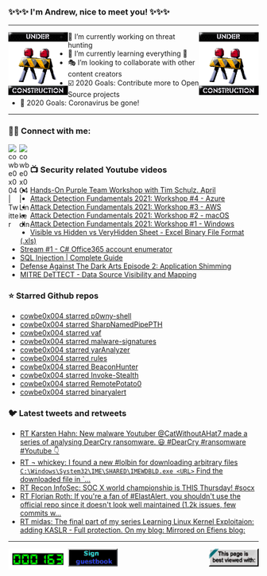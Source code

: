 ### ✨✨✨ I'm Andrew, nice to meet you! ✨✨✨

---
<img align="left" width="120px" src="https://raw.githubusercontent.com/cowbe0x004/cowbe0x004/master/images/image004.gif" />
<img align="right" width="120px" src="https://raw.githubusercontent.com/cowbe0x004/cowbe0x004/master/images/image004.gif" />

- 📖 I’m currently working on threat hunting
- 📘 I’m currently learning everything 🤣
- 🎭 I’m looking to collaborate with other content creators
- ☑️ 2020 Goals: Contribute more to Open Source projects
- 🦠 2020 Goals: Coronavirus be gone!

---

### 🤝🏽 Connect with me:
[<img align="left" alt="cowbe0x004 | Twitter" width="22px" src="https://cdn.jsdelivr.net/npm/simple-icons@v3/icons/twitter.svg" />][twitter]
[<img align="left" alt="cowbe0x004 | LinkedIn" width="22px" src="https://cdn.jsdelivr.net/npm/simple-icons@v3/icons/linkedin.svg" />][linkedin]

<!--
[<img align="left" alt="cowbe0x004.com" width="22px" src="https://raw.githubusercontent.com/iconic/open-iconic/master/svg/globe.svg" />][website]
[<img align="left" alt="cowbe0x004 | YouTube" width="22px" src="https://cdn.jsdelivr.net/npm/simple-icons@v3/icons/youtube.svg" />][youtube]
[<img align="left" alt="cowbe0x004 | Instagram" width="22px" src="https://cdn.jsdelivr.net/npm/simple-icons@v3/icons/instagram.svg" />][instagram]
-->

<br />

### 📺 Security related Youtube videos
<!-- YOUTUBE:START -->
- [Hands-On Purple Team Workshop with Tim Schulz. April](https://www.youtube.com/watch?v=4roHrgYx8bo)
- [Attack Detection Fundamentals 2021: Workshop #4 - Azure](https://www.youtube.com/watch?v=Uen-gDtPxf4)
- [Attack Detection Fundamentals 2021: Workshop #3 - AWS](https://www.youtube.com/watch?v=JpELEMm9OsY)
- [Attack Detection Fundamentals 2021: Workshop #2 - macOS](https://www.youtube.com/watch?v=A6rSlavcF4Q)
- [Attack Detection Fundamentals 2021: Workshop #1 - Windows](https://www.youtube.com/watch?v=h1OBjMx-R-M)
- [Visible vs Hidden vs VeryHidden Sheet - Excel Binary File Format (.xls)](https://www.youtube.com/watch?v=5oqzwrugfIc)
- [Stream #1 - C# Office365 account enumerator](https://www.youtube.com/watch?v=0OJcfN3r6Ys)
- [SQL Injection | Complete Guide](https://www.youtube.com/watch?v=1nJgupaUPEQ)
- [Defense Against The Dark Arts Episode 2: Application Shimming](https://www.youtube.com/watch?v=FPJHko9H6TE)
- [MITRE DeTTECT - Data Source Visibility and Mapping](https://www.youtube.com/watch?v=EXnutTLKS5o)
<!-- YOUTUBE:END -->

### ⭐ Starred Github repos
<!-- GITHUB_STAR:START -->
- [cowbe0x004 starred p0wny-shell](https://github.com/flozz/p0wny-shell)
- [cowbe0x004 starred SharpNamedPipePTH](https://github.com/S3cur3Th1sSh1t/SharpNamedPipePTH)
- [cowbe0x004 starred vaf](https://github.com/d4rckh/vaf)
- [cowbe0x004 starred malware-signatures](https://github.com/citizenlab/malware-signatures)
- [cowbe0x004 starred yarAnalyzer](https://github.com/Neo23x0/yarAnalyzer)
- [cowbe0x004 starred rules](https://github.com/Yara-Rules/rules)
- [cowbe0x004 starred BeaconHunter](https://github.com/3lp4tr0n/BeaconHunter)
- [cowbe0x004 starred Invoke-Stealth](https://github.com/JoelGMSec/Invoke-Stealth)
- [cowbe0x004 starred RemotePotato0](https://github.com/antonioCoco/RemotePotato0)
- [cowbe0x004 starred binaryalert](https://github.com/airbnb/binaryalert)
<!-- GITHUB_STAR:END -->

### 🐦 Latest tweets and retweets
<!-- TWEETS:START -->
- [RT Karsten Hahn: New malware Youtuber @CatWithoutAHat7 made a series of analysing DearCry ransomware. 😃 #DearCry #ransomware #Youtube 👇](https://twitter.com/struppigel/status/1371515185609969667)
- [RT ¬ whickey: I found a new #lolbin for downloading arbitrary files `C:\Windows\System32\IME\SHARED\IMEWDBLD.exe <URL>` Find the downloaded file in `...](https://twitter.com/notwhickey/status/1367493406835040265)
- [RT Recon InfoSec: SOC X world championship is THIS Thursday! #socx](https://twitter.com/Recon_InfoSec/status/1366419712884809734)
- [RT Florian Roth: If you're a fan of #ElastAlert, you shouldn't use the official repo since it doesn't look well maintained (1.2k issues, few commits w...](https://twitter.com/cyb3rops/status/1363797740950614017)
- [RT midas: The final part of my series Learning Linux Kernel Exploitaion: adding KASLR - Full protection. On my blog:  Mirrored on Efiens blog:](https://twitter.com/_lkmidas/status/1357656147138801665)
<!-- TWEETS:END -->

---

[<img align="left" width="120px" src="https://raw.githubusercontent.com/cowbe0x004/cowbe0x004/master/images/visitors.gif" />][visitor]
[<img align="left" alt="Sign My Guestbook" width="100px" src="https://raw.githubusercontent.com/cowbe0x004/cowbe0x004/master/images/sign_guest_book.gif" />][guestbook]
[<img align="right" width="100px" src="https://raw.githubusercontent.com/cowbe0x004/cowbe0x004/master/images/netscape.gif" />][netscape]


[website]: https://cowbe0x004.com
[twitter]: https://twitter.com/cowbe0x004
[youtube]: https://youtube.com/
[instagram]: https://instagram.com/
[linkedin]: https://www.linkedin.com/in/anhuang/
[guestbook]: https://github.com/cowbe0x004/cowbe0x004/issues
[netscape]: https://github.com/cowbe0x004/cowbe0x004
[visitor]: https://github.com/cowbe0x004/cowbe0x004
